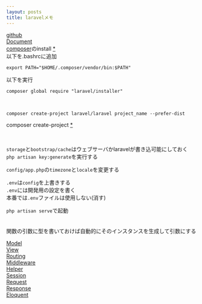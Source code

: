 ```yaml
---
layout: posts
title: laravelメモ 
---
```

[github](https://github.com/laravel/laravel)  
[Document](https://laravel.com/docs/5.2)  
[composer](https://getcomposer.org/download/)のinstall [*](https://www.digitalocean.com/community/tutorials/how-to-install-and-use-composer-on-ubuntu-14-04)  
以下を.bashrcに追加   

```
export PATH="$HOME/.composer/vendor/bin:$PATH"
```

以下を実行  

```
composer global require "laravel/installer"
```
<br>

```
composer create-project laravel/laravel project_name --prefer-dist
```
composer create-project [*](https://getcomposer.org/doc/03-cli.md#create-project)  

<br>

`storage`と`bootstrap/cache`はウェブサーバかlaravelが書き込可能にしておく  
`php artisan key:generate`を実行する  

`config/app.php`の`timezone`と`locale`を変更する  

`.env`は`config`を上書きする  
`.env`には開発用の設定を書く  
本番では`.env`ファイルは使用しない(消す)   

`php artisan serve`で起動  
<br>
<br>
関数の引数に型を書いておけば自動的にそのインスタンスを生成して引数にする  

[Model](/2016/05/06/laravel-model.html)  
[View](/2016/05/06/laravel-view.html)   
[Routing](/2016/05/06/laravel-routing.html)   
[Middleware](/2016/05/09/laravel-middleware.html)   
[Helper](https://laravel.com/docs/5.2/helpers)  
[Session](/2016/05/15/laravel-session.html)  
[Request](/2016/05/10/laravel-request.html)  
[Response](/2016/05/14/laravel-response.html)  
[Eloquent](/2016/05/17/eloquent.html)  

